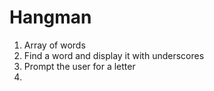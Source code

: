 # Hangman

1. Array of words
2. Find a word and display it with underscores
3. Prompt the user for a letter
4. 